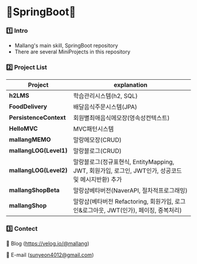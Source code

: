 # 🌱SpringBoot🌱
### 1️⃣ Intro
- Mallang's main skill, SpringBoot repository
- There are several MiniProjects in this repository

### 2️⃣ Project List
|Project|explanation|
|---|---|
|**h2LMS**|학습관리시스템(h2, SQL)|
|**FoodDelivery**|배달음식주문시스템(JPA)|
|**PersistenceContext**|회원별최애음식메모장(영속성컨텍스트)|
|**HelloMVC**|MVC패턴시스템|
|**mallangMEMO**|말랑메모장(CRUD)|
|**mallangLOG(Level1)**|말랑블로그(CRUD)|
|**mallangLOG(Level2)**|말랑블로그(정규표현식, EntityMapping, JWT, 회원가입, 로그인, JWT인가, 성공코드 및 메시지반환) 추가|
|**mallangShopBeta**|말랑샵베타버전(NaverAPI, 절차적프로그래밍)|
|**mallangShop**|말랑샵(베타버전 Refactoring, 회원가입, 로그인&로그아웃, JWT(인가), 페이징, 중복처리)|

### 3️⃣ Contect
💌 Blog (https://velog.io/@mallang)

💌 E-mail (sunyeon4012@gmail.com)
